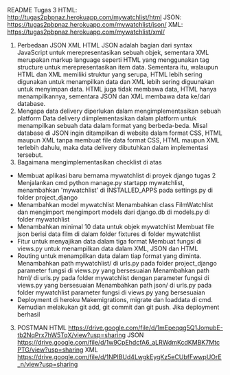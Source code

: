 README Tugas 3
HTML: http://tugas2pbpnaz.herokuapp.com/mywatchlist/html
JSON: https://tugas2pbpnaz.herokuapp.com/mywatchlist/json/
XML: https://tugas2pbpnaz.herokuapp.com/mywatchlist/xml/

1. Perbedaan JSON XML HTML
JSON adalah bagian dari syntax JavaScript untuk merepresentasikan sebuah objek, sementara XML merupakan markup language seperti HTML yang menggunakan tag structure untuk merepresentasikan item data. 
Sementara itu, walaupun HTML dan XML memiliki struktur yang serupa, HTML lebih sering digunakan untuk menampilkan data dan XML lebih sering diguunakan untuk menyimpan data. 
HTML juga tidak membawa data, HTML hanya menampilkannya, sementara JSON dan XML membawa data ke/dari database. 
2. Mengapa data delivery diperlukan dalam mengimplementasikan sebuah platform
Data delivery diimplementasikan dalam platform untuk menampilkan sebuah data dalam format yang berbeda-beda. Misal database di JSON ingin ditampilkan di website dalam format CSS, HTML maupun XML tanpa membuat file data format CSS, HTML maupun XML terlebih dahulu, maka data delivery dibutuhkan dalam implementasi tersebut. 
3. Bagaimana mengimplementasikan checklist di atas
- Membuat aplikasi baru bernama mywatchlist di proyek django tugas 2
Menjalankan cmd python manage.py startapp mywatchlist, menambahkan 'mywatchlist' di INSTALLED_APPS pada settings.py di folder project_django
- Menambahkan model mywatchlist
Menambahkan class FilmWatchlist dan mengimport mengimport models dari django.db di models.py di folder mywatchlist
- Menambahkan minimal 10 data untuk objek mywatchlist
Membuat file json berisi data film di dalam folder fixtures di folder mywatchlist
- Fitur untuk menyajikan data dalam tiga format
Membuat fungsi di views.py untuk menampilkan data dalam XML, JSON dan HTML
- Routing untuk menampilkan data dalam tiap format yang diminta.
Menambahkan path mywatchlist/ di urls.py pada folder project_django parameter fungsi di views.py yang bersesuaian
Menambahkan path html/ di urls.py pada folder mywatchlist dengan parameter fungsi di views.py yang bersesuaian
Menambahkan path json/ di urls.py pada folder mywatchlist parameter fungsi di views.py yang bersesuaian
- Deployment di heroku
Makemigrations, migrate dan loaddata di cmd. Kemudian melakukan git add, git commit dan git push. Jika deployment berhasil 
3. POSTMAN
HTML
https://drive.google.com/file/d/1mEpeqqg5Q1JomubE-tb2NqPrx7hW5TqX/view?usp=sharing
JSON
https://drive.google.com/file/d/1w9CpEhdcfA6_aLRWdmKcdKMBK7MtcPTG/view?usp=sharing
XML
https://drive.google.com/file/d/1NPIBUd4LwgkEygKz5eCUbfFwwpUOrE_n/view?usp=sharing
